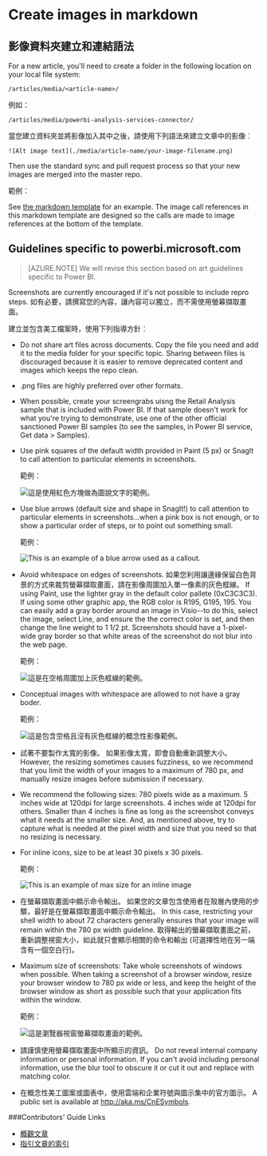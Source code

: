 <properties
    pageTitle="Create images in markdown"
    description="Explains how to create images in markdown according to guidelines set for the Power BI repositories."
    services=""
    solutions=""
    documentationCenter=""
    authors="mblythe"
    manager="dongill"
    editor="NA"/>

<tags
    ms.service="contributor-guide"
    ms.devlang=""
    ms.topic="article"
    ms.tgt_pltfrm=""
    ms.workload=""
    ms.date="05/19/2016"
    ms.author="mblythe" />

# Create images in markdown

## 影像資料夾建立和連結語法

For a new article, you'll need to create a folder in the following location on your local file system:

    /articles/media/<article-name>/

例如：

    /articles/media/powerbi-analysis-services-connector/

當您建立資料夾並將影像加入其中之後，請使用下列語法來建立文章中的影像︰

```
![Alt image text](./media/article-name/your-image-filename.png)
```

Then use the standard sync and pull request process so that your new images are merged into the master repo.

範例：

See <bpt id="p1">[</bpt>the markdown template<ept id="p1">](https://raw.githubusercontent.com/Azure/powerbi-content-pr/master/examples/_markdown-template.md)</ept> for an example.  The image call references in this markdown template are designed so the calls are made to image references at the bottom of the template.

## Guidelines specific to powerbi.microsoft.com

> [AZURE.NOTE] We will revise this section based on art guidelines specific to Power BI.

Screenshots are currently encouraged if it's not possible to include repro steps. 如有必要，請撰寫您的內容，讓內容可以獨立，而不需使用螢幕擷取畫面。

建立並包含美工檔案時，使用下列指導方針︰
- Do not share art files across documents. Copy the file you need and add it to the media folder for your specific topic. Sharing between files is discouraged because it is easier to remove deprecated content and images which keeps the repo clean.

- .png files are highly preferred over other formats.

-   When possible, create your screengrabs uisng the Retail Analysis sample that is included with Power BI. If that sample doesn't work for what you're trying to demonstrate, use one of the other official sanctioned Power BI samples (to see the samples, in Power BI service, Get data &gt; Samples).

- Use pink squares of the default width provided in Paint (5 px) or SnagIt to call attention to particular elements in screenshots.  

    範例：
    
    ![這是使用紅色方塊做為圖說文字的範例。](./media/create-images-markdown/gs13noauth.png)
    
-   Use blue arrows (default size and shape in SnagIt!) to call attention to particular elements in screenshots...when a pink box is not enough, or to show a particular order of steps, or to point out something small.

    範例：
    
    ![This is an example of a blue arrow used as a callout.](./media/create-images-markdown/power-bi-see-data.png)

- Avoid whitespace on edges of screenshots. 如果您利用讓邊緣保留白色背景的方式來裁剪螢幕擷取畫面，請在影像周圍加入單一像素的灰色框線。  If using Paint, use the lighter gray in the default color pallete (0xC3C3C3). If using some other graphic app, the RGB color is R195, G195, 195. You can easily add a gray border around an image in Visio--to do this, select the image, select Line, and ensure the the correct color is set, and then change the line weight to 1 1/2 pt.  Screenshots should have a 1-pixel-wide gray border so that white areas of the screenshot do not blur into the web page.

    範例：

    ![這是在空格周圍加上灰色框線的範例。](./media/create-images-markdown/agent.png)

- Conceptual images with whitespace are allowed to not have a gray boder.  
    
    範例：
    
    ![這是包含空格且沒有灰色框線的概念性影像範例。](./media/create-images-markdown/ic727360.png)

- 試著不要製作太寬的影像。  如果影像太寬，即會自動重新調整大小。 However, the resizing sometimes causes fuzziness, so we recommend that you limit the width of your images to a maximum of 780 px, and manually resize images before submission if necessary.

-   We recommend the following sizes: 780 pixels wide as a maximum.  5 inches wide at 120dpi for large screenshots.  4 inches wide at 120dpi for others.  Smaller than 4 inches is fine as long as the screenshot conveys what it needs at the smaller size. And, as mentioned above, try to capture what is needed at the pixel width and size that you need so that no resizing is necessary.

-   For inline icons, size to be at least 30 pixels x 30 pixels.  

    範例：
    
    ![This is an example of max size for an inline image](./media/create-images-markdown/power-bi-vertical-icon.png)

- 在螢幕擷取畫面中顯示命令輸出。  如果您的文章包含使用者在殼層內使用的步驟，最好是在螢幕擷取畫面中顯示命令輸出。 In this case, restricting your shell width to about 72 characters generally ensures that your image will remain within the 780 px width guideline. 取得輸出的螢幕擷取畫面之前，重新調整視窗大小，如此就只會顯示相關的命令和輸出 (可選擇性地在另一端含有一個空白行)。

- Maximum size of screenshots: Take whole screenshots of windows when possible. When taking a screenshot of a browser window, resize your browser window to 780 px wide or less, and keep the height of the browser window as short as possible such that your application fits within the window.  

    範例：

    ![這是瀏覽器視窗螢幕擷取畫面的範例。](./media/create-images-markdown/helloworldlocal.png)

- 請謹慎使用螢幕擷取畫面中所顯示的資訊。  Do not reveal internal company information or personal information.  If you can't avoid including personal information, use the blur tool to obscure it or cut it out and replace with matching color.

- 在概念性美工圖案或圖表中，使用雲端和企業符號與圖示集中的官方圖示。 A public set is available at http://aka.ms/CnESymbols.

###Contributors' Guide Links

- [概觀文章](./../README.md)
- [指引文章的索引](./contributor-guide-index.md)

